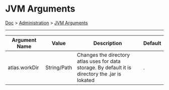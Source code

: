 # JVM Arguments

[Doc](../index.md) > [Administration](../index.md#administration) > [JVM Arguments](#jvm-arguments)

---

| Argument Name | Value       | Description                                                                                        | Default |
|---------------|-------------|---------------------------------------------------------------------------------------------------|---------|
| atlas.workDir | String/Path | Changes the directory atlas uses for data storage. By default it is directory the .jar is lokated | .       |
